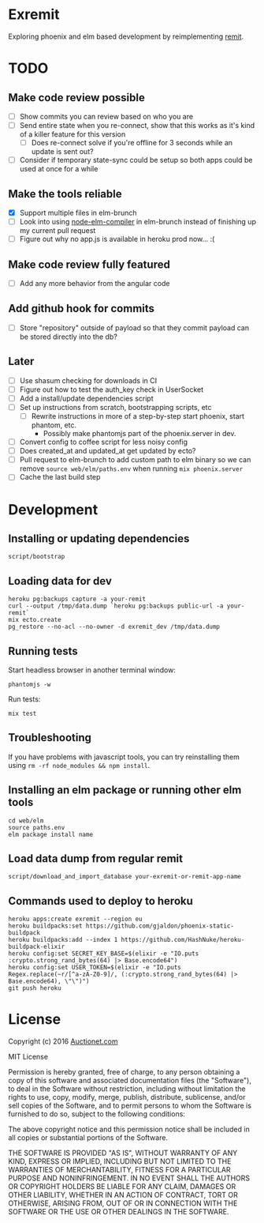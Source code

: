 # Exremit

Exploring phoenix and elm based development by reimplementing [remit](https://github.com/henrik/remit).

# TODO

## Make code review possible

* [ ] Show commits you can review based on who you are
* [ ] Send entire state when you re-connect, show that this works as it's kind of a killer feature for this version
  * [ ] Does re-connect solve if you're offline for 3 seconds while an update is sent out?
* [ ] Consider if temporary state-sync could be setup so both apps could be used at once for a while

## Make the tools reliable

* [x] Support multiple files in elm-brunch
* [ ] Look into using [node-elm-compiler](https://github.com/rtfeldman/node-elm-compiler) in elm-brunch instead of finishing up my current pull request
* [ ] Figure out why no app.js is available in heroku prod now... :(

## Make code review fully featured

* [ ] Add any more behavior from the angular code

## Add github hook for commits

* [ ] Store "repository" outside of payload so that they commit payload can be stored directly into the db?

## Later

* [ ] Use shasum checking for downloads in CI
* [ ] Figure out how to test the auth\_key check in UserSocket
* [ ] Add a install/update dependencies script
* [ ] Set up instructions from scratch, bootstrapping scripts, etc
  * [ ] Rewrite instructions in more of a step-by-step start phoenix, start phantom, etc.
    - Possibly make phantomjs part of the phoenix.server in dev.
* [ ] Convert config to coffee script for less noisy config
* [ ] Does created\_at and updated\_at get updated by ecto?
* [ ] Pull request to elm-brunch to add custom path to elm binary so we can remove `source web/elm/paths.env` when running `mix phoenix.server`
* [ ] Cache the last build step

# Development

## Installing or updating dependencies

    script/bootstrap

## Loading data for dev

    heroku pg:backups capture -a your-remit
    curl --output /tmp/data.dump `heroku pg:backups public-url -a your-remit`
    mix ecto.create
    pg_restore --no-acl --no-owner -d exremit_dev /tmp/data.dump

## Running tests

Start headless browser in another terminal window:

    phantomjs -w

Run tests:

    mix test

## Troubleshooting

If you have problems with javascript tools, you can try reinstalling them using `rm -rf node_modules && npm install`.

## Installing an elm package or running other elm tools

    cd web/elm
    source paths.env
    elm package install name

## Load data dump from regular remit

    script/download_and_import_database your-exremit-or-remit-app-name

## Commands used to deploy to heroku

    heroku apps:create exremit --region eu
    heroku buildpacks:set https://github.com/gjaldon/phoenix-static-buildpack
    heroku buildpacks:add --index 1 https://github.com/HashNuke/heroku-buildpack-elixir
    heroku config:set SECRET_KEY_BASE=$(elixir -e "IO.puts :crypto.strong_rand_bytes(64) |> Base.encode64")
    heroku config:set USER_TOKEN=$(elixir -e "IO.puts Regex.replace(~r/[^a-zA-Z0-9]/, (:crypto.strong_rand_bytes(64) |> Base.encode64), \"\")")
    git push heroku

# License

Copyright (c) 2016 [Auctionet.com](http://dev.auctionet.com/)

MIT License

Permission is hereby granted, free of charge, to any person obtaining
a copy of this software and associated documentation files (the
"Software"), to deal in the Software without restriction, including
without limitation the rights to use, copy, modify, merge, publish,
distribute, sublicense, and/or sell copies of the Software, and to
permit persons to whom the Software is furnished to do so, subject to
the following conditions:

The above copyright notice and this permission notice shall be
included in all copies or substantial portions of the Software.

THE SOFTWARE IS PROVIDED "AS IS", WITHOUT WARRANTY OF ANY KIND,
EXPRESS OR IMPLIED, INCLUDING BUT NOT LIMITED TO THE WARRANTIES OF
MERCHANTABILITY, FITNESS FOR A PARTICULAR PURPOSE AND
NONINFRINGEMENT. IN NO EVENT SHALL THE AUTHORS OR COPYRIGHT HOLDERS BE
LIABLE FOR ANY CLAIM, DAMAGES OR OTHER LIABILITY, WHETHER IN AN ACTION
OF CONTRACT, TORT OR OTHERWISE, ARISING FROM, OUT OF OR IN CONNECTION
WITH THE SOFTWARE OR THE USE OR OTHER DEALINGS IN THE SOFTWARE.
